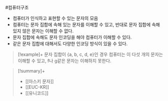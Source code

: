 #컴퓨터구조 

+ 컴퓨터가 인식하고 표현할 수 있는 문자의 모음
+ 컴퓨터는 문자 집합에 속해 있는 문자를 이해할 수 있고, 반대로 문자 집합에 속해 있지 않은 문자는 이해할 수 없다.
+ 문자 집합에 속해도 문자 인코딩을 해야 컴퓨터가 이해할 수 있다.
+ 같은 문자 집합에 대해서도 다양한 인코딩 방식이 있을 수 있다.

> [!example]+ 
> 문자 집합이 {a, b, c, d, e}인 경우 컴퓨터는 이 다섯 개의 문자는 이해할 수 있고, f나 g같은 문자는 이해하지 못한다.

> [!summary]+ 
> + [[아스키 문자]]
> + [[EUC-KR]]
> + [[유니코드]]


